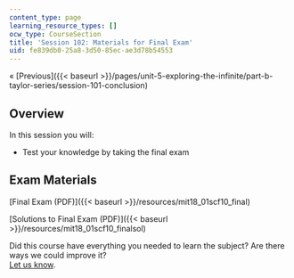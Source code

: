 ```yaml
---
content_type: page
learning_resource_types: []
ocw_type: CourseSection
title: 'Session 102: Materials for Final Exam'
uid: fe839db0-25a8-3d50-85ec-ae3d78b54553
---
```


« [Previous]({{< baseurl >}}/pages/unit-5-exploring-the-infinite/part-b-taylor-series/session-101-conclusion)

Overview
--------

In this session you will:

*   Test your knowledge by taking the final exam

Exam Materials
--------------

[Final Exam (PDF)]({{< baseurl >}}/resources/mit18_01scf10_final)

[Solutions to Final Exam (PDF)]({{< baseurl >}}/resources/mit18_01scf10_finalsol)

Did this course have everything you needed to learn the subject? Are there ways we could improve it?  
[Let us know](/jsp/feedback.jsp?Referer=OCWScholar).
